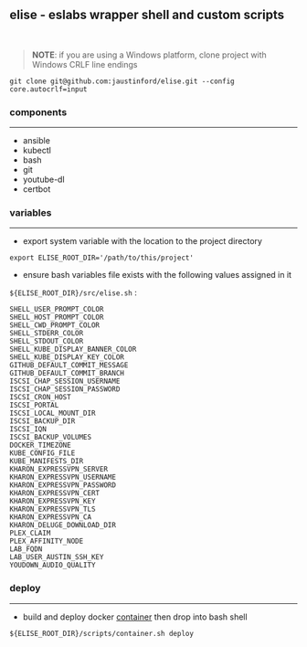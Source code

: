 ## elise - eslabs wrapper shell and custom scripts
<br />

> **NOTE**: if you are using a Windows platform, clone project with Windows CRLF line endings
```
git clone git@github.com:jaustinford/elise.git --config core.autocrlf=input
```

### components
---

- ansible
- kubectl
- bash
- git
- youtube-dl
- certbot

### variables
---

- export system variable with the location to the project directory
```
export ELISE_ROOT_DIR='/path/to/this/project'
```

- ensure bash variables file exists with the following values assigned in it

`${ELISE_ROOT_DIR}/src/elise.sh` :
```
SHELL_USER_PROMPT_COLOR
SHELL_HOST_PROMPT_COLOR
SHELL_CWD_PROMPT_COLOR
SHELL_STDERR_COLOR
SHELL_STDOUT_COLOR
SHELL_KUBE_DISPLAY_BANNER_COLOR
SHELL_KUBE_DISPLAY_KEY_COLOR
GITHUB_DEFAULT_COMMIT_MESSAGE
GITHUB_DEFAULT_COMMIT_BRANCH
ISCSI_CHAP_SESSION_USERNAME
ISCSI_CHAP_SESSION_PASSWORD
ISCSI_CRON_HOST
ISCSI_PORTAL
ISCSI_LOCAL_MOUNT_DIR
ISCSI_BACKUP_DIR
ISCSI_IQN
ISCSI_BACKUP_VOLUMES
DOCKER_TIMEZONE
KUBE_CONFIG_FILE
KUBE_MANIFESTS_DIR
KHARON_EXPRESSVPN_SERVER
KHARON_EXPRESSVPN_USERNAME
KHARON_EXPRESSVPN_PASSWORD
KHARON_EXPRESSVPN_CERT
KHARON_EXPRESSVPN_KEY
KHARON_EXPRESSVPN_TLS
KHARON_EXPRESSVPN_CA
KHARON_DELUGE_DOWNLOAD_DIR
PLEX_CLAIM
PLEX_AFFINITY_NODE
LAB_FQDN
LAB_USER_AUSTIN_SSH_KEY
YOUDOWN_AUDIO_QUALITY
```

### deploy
---

- build and deploy docker [container](https://github.com/jaustinford/elise/blob/main/scripts/container.sh) then drop into bash shell
```
${ELISE_ROOT_DIR}/scripts/container.sh deploy
```
